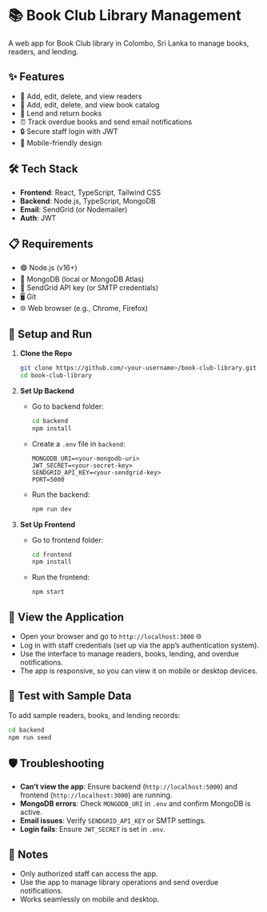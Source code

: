 # 📚 Book Club Library Management

A web app for Book Club library in Colombo, Sri Lanka to manage books, readers, and lending.

## ✨ Features
- 👤 Add, edit, delete, and view readers
- 📖 Add, edit, delete, and view book catalog
- 🔄 Lend and return books
- ⏰ Track overdue books and send email notifications
- 🔒 Secure staff login with JWT
- 📱 Mobile-friendly design

## 🛠️ Tech Stack
- **Frontend**: React, TypeScript, Tailwind CSS
- **Backend**: Node.js, TypeScript, MongoDB
- **Email**: SendGrid (or Nodemailer)
- **Auth**: JWT

## 📋 Requirements
- 🟢 Node.js (v16+)
- 🍃 MongoDB (local or MongoDB Atlas)
- 📧 SendGrid API key (or SMTP credentials)
- 🖥️ Git
- 🌐 Web browser (e.g., Chrome, Firefox)

## 🚀 Setup and Run
1. **Clone the Repo**  
   ```bash
   git clone https://github.com/<your-username>/book-club-library.git
   cd book-club-library
   ```

2. **Set Up Backend**  
   - Go to backend folder:
     ```bash
     cd backend
     npm install
     ```
   - Create a `.env` file in `backend`:
     ```env
     MONGODB_URI=<your-mongodb-uri>
     JWT_SECRET=<your-secret-key>
     SENDGRID_API_KEY=<your-sendgrid-key>
     PORT=5000
     ```
   - Run the backend:
     ```bash
     npm run dev
     ```

3. **Set Up Frontend**  
   - Go to frontend folder:
     ```bash
     cd frontend
     npm install
     ```
   - Run the frontend:
     ```bash
     npm start
     ```

## 👀 View the Application
- Open your browser and go to `http://localhost:3000` 🌐
- Log in with staff credentials (set up via the app’s authentication system).
- Use the interface to manage readers, books, lending, and overdue notifications.
- The app is responsive, so you can view it on mobile or desktop devices.

## 🧪 Test with Sample Data
To add sample readers, books, and lending records:
```bash
cd backend
npm run seed
```

## 🛡️ Troubleshooting
- **Can’t view the app**: Ensure backend (`http://localhost:5000`) and frontend (`http://localhost:3000`) are running.
- **MongoDB errors**: Check `MONGODB_URI` in `.env` and confirm MongoDB is active.
- **Email issues**: Verify `SENDGRID_API_KEY` or SMTP settings.
- **Login fails**: Ensure `JWT_SECRET` is set in `.env`.

## 📝 Notes
- Only authorized staff can access the app.
- Use the app to manage library operations and send overdue notifications.
- Works seamlessly on mobile and desktop.